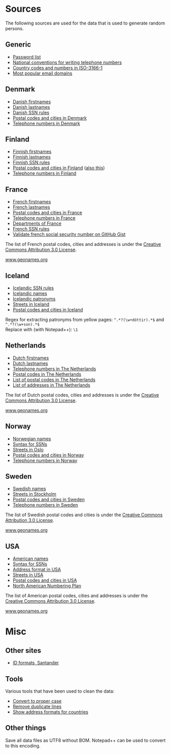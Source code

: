 ﻿# Sources

The following sources are used for the data that is used to generate random persons.

## Generic

- [Password list](https://github.com/danielmiessler/SecLists/blob/master/Passwords/darkweb2017-top1000.txt)
- [National conventions for writing telephone numbers](https://en.wikipedia.org/wiki/National_conventions_for_writing_telephone_numbers)
- [Country codes and numbers in ISO-3166-1](https://en.wikipedia.org/wiki/ISO_3166-1)
- [Most popular email domains](https://email-verify.my-addr.com/list-of-most-popular-email-domains.php)

## Denmark

- [Danish firstnames](https://www.dst.dk/da/Statistik/emner/befolkning-og-valg/navne/navne-til-nyfoedte)
- [Danish lastnames](https://ast.dk/born-familie/navne/navnelister/frie-efternavne)
- [Danish SSN rules](https://www.cpr.dk/media/17534/personnummeret-i-cpr.pdf)
- [Postal codes and cities in Denmark](https://www.postnord.dk/kundeservice/postnummerkort)
- [Telephone numbers in Denmark](https://en.wikipedia.org/wiki/Telephone_numbers_in_Denmark)

## Finland

- [Finnish firstnames](https://www.avoindata.fi/data/en_GB/dataset/none)
- [Finnish lastnames](https://www.avoindata.fi/data/en_GB/dataset/none)
- [Finnish SSN rules](https://en.wikipedia.org/wiki/National_identification_number#Finland)
- [Postal codes and cities in Finland](https://www.posti.fi/business/help-and-support/postal-code-services/postal-code-files.html) ([also this](http://www.posti.fi/webpcode/))
- [Telephone numbers in Finland](https://en.wikipedia.org/wiki/Telephone_numbers_in_Finland)

## France

- [French firstnames](https://www.behindthename.com/top/lists/france/2010)
- [French lastnames](https://surnames.behindthename.com/top/lists/france/2005)
- [Postal codes and cities in France](http://www.geonames.org/export/zip//FR.zip)
- [Telephone numbers in France](https://en.wikipedia.org/wiki/Telephone_numbers_in_France)
- [Departments of France](https://en.wikipedia.org/wiki/Departments_of_France)
- [French SSN rules](https://en.wikipedia.org/wiki/INSEE_code)
- [Validate french social security number on GitHub Gist](https://gist.github.com/jauneau/1206760)

The list of French postal codes, cities and addresses is under the [Creative Commons Attribution 3.0 License](http://creativecommons.org/licenses/by/3.0/).

www.geonames.org

## Iceland

- [Icelandic SSN rules](https://www.skra.is/english/individuals/me-and-my-family/my-registration/id-numbers/)
- [Icelandic names](https://www.island.is/mannanofn/leit-ad-nafni/)
- [Icelandic patronyms](https://en.ja.is/)
- [Streets in Iceland](https://www.postur.is/en/about-us/post-offices/post-codes/data-files/)
- [Postal codes and cities in Iceland](https://www.postur.is/en/about-us/post-offices/post-codes/data-files/)

Regex for extracting patronyms from yellow pages: `^.*?(\w+dóttir).*$` and  `^.*?(\w+son).*$`<br />
Replace with (with Notepad++): `\1`

## Netherlands

- [Dutch firstnames](https://www.meertens.knaw.nl/nvb/topnamen/land/Nederland/2014)
- [Dutch lastnames](https://github.com/digitalheir/family-names-in-the-netherlands)
- [Telephone numbers in The Netherlands](https://en.wikipedia.org/wiki/Telephone_numbers_in_the_Netherlands)
- [Postal codes in The Netherlands](https://en.wikipedia.org/wiki/Postal_codes_in_the_Netherlands)
- [List of postal codes in The Netherlands](http://download.geonames.org/export/zip/NL.zip)
- [List of addresses in The Netherlands](http://download.geonames.org/export/dump/NL.zip)

The list of Dutch postal codes, cities and addresses is under the [Creative Commons Attribution 3.0 License](http://creativecommons.org/licenses/by/3.0/).

www.geonames.org

## Norway

- [Norwegian names](https://www.ssb.no/navn)
- [Syntax for SSNs](https://ehelse.no/standarder-kodeverk-og-referansekatalog/standarder-og-referansekatalog/identifikatorer-for-personer-syntaks-for-fodselsnummer-hjelpenummer-mv-his-10012010)
- [Streets in Oslo](http://www.norskegater.com/Oslo/)
- [Postal codes and cities in Norway](https://data.norge.no/data/posten-norge/postnummer-i-norge)
- [Telephone numbers in Norway](https://en.wikipedia.org/wiki/Telephone_numbers_in_Norway)

## Sweden

- [Swedish names](http://www.scb.se/hitta-statistik/statistik-efter-amne/befolkning/amnesovergripande-statistik/namnstatistik/)
- [Streets in Stockholm](https://www.svenskaplatser.se/Stockholm/)
- [Postal codes and cities in Sweden](http://download.geonames.org/export/zip/SE.zip)
- [Telephone numbers in Sweden](https://en.wikipedia.org/wiki/Telephone_numbers_in_Sweden)

The list of Swedish postal codes and cities is under the [Creative Commons Attribution 3.0 License](http://creativecommons.org/licenses/by/3.0/).

www.geonames.org

## USA

- [American names](https://names.mongabay.com/)
- [Syntax for SSNs](https://en.wikipedia.org/wiki/Social_Security_number)
- [Address format in USA](https://en.wikipedia.org/wiki/Address#United_States)
- [Streets in USA](http://results.openaddresses.io/)
- [Postal codes and cities in USA](http://download.geonames.org/export/zip/US.zip)
- [North American Numbering Plan](https://en.wikipedia.org/wiki/North_American_Numbering_Plan)

The list of American postal codes, cities and addresses is under the [Creative Commons Attribution 3.0 License](http://creativecommons.org/licenses/by/3.0/).

www.geonames.org

# Misc

## Other sites

- [ID formats, Santander](https://www.santander.de/content/pdf/informationen/nationale_identifikationsmerkmale.pdf)

## Tools

Various tools that have been used to clean the data:

- [Convert to proper case](https://convertcase.net/)
- [Remove duplicate lines](https://textmechanic.com/text-tools/basic-text-tools/remove-duplicate-lines/)
- [Show address formats for countries](https://www.informatica.com/products/data-quality/data-as-a-service/address-verification/address-formats.html)

## Other things

Save all data files as UTF8 without BOM. Notepad++ can be used to convert to this encoding.

